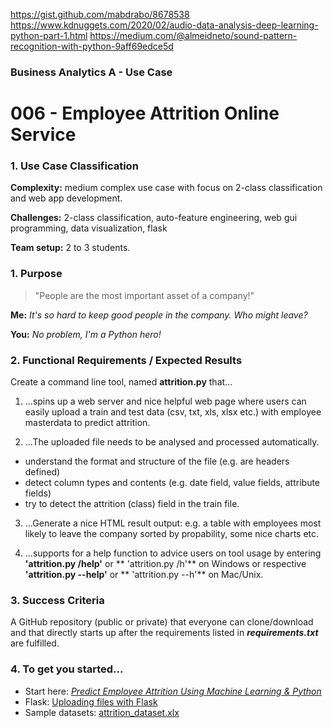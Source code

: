 https://gist.github.com/mabdrabo/8678538
https://www.kdnuggets.com/2020/02/audio-data-analysis-deep-learning-python-part-1.html
https://medium.com/@almeidneto/sound-pattern-recognition-with-python-9aff69edce5d

### Business Analytics A - Use Case 
# 006 - Employee Attrition Online Service
### 1. Use Case Classification
**Complexity:**  medium complex use case with focus on 
2-class classification and web app development. 

**Challenges:** 2-class classification, auto-feature engineering,
web gui programming, data visualization, flask

**Team setup:** 2 to 3 students.

### 1. Purpose
> "People are the most important asset of a company!"

**Me:** *It's so hard to keep good people in the company. Who might leave?*   

**You:** *No problem, I'm a Python hero!*


### 2. Functional Requirements / Expected Results
Create a command line tool, named **attrition.py** that... 

1. ...spins up a web server and nice helpful web page where users can easily 
   upload a train and test data (csv, txt, xls, xlsx etc.) with employee masterdata 
   to predict attrition. 


2. ...The uploaded file needs to be analysed and processed automatically.
  - understand the format and structure of the file (e.g. are headers defined)
  - detect column types and contents (e.g. date field, value fields, attribute 
    fields)
  - try to detect the attrition (class) field in the train file.
    

3. ...Generate a nice HTML result output: e.g. a table with employees most 
   likely to leave the company sorted by propability, some nice charts etc.
   
  
4. ...supports for a help function to advice users on tool usage by entering 
   **'attrition.py /help'** or ** 'attrition.py /h'** on Windows or respective
   **'attrition.py --help'** or  ** 'attrition.py --h'** on Mac/Unix.


### 3. Success Criteria
A GitHub repository (public or private) that everyone can clone/download and that
directly starts up after the requirements listed in ***requirements.txt*** are fulfilled.

### 4. To get you started...
 - Start here: *[Predict Employee Attrition Using Machine Learning & Python](https://medium.com/analytics-vidhya/predict-employee-attrition-a34e2c5a972d)*
 - Flask: [Uploading files with Flask](https://pythonbasics.org/flask-upload-file/)
 - Sample datasets: [attrition_dataset.xlx](attrition_dataset.xlx)

 

